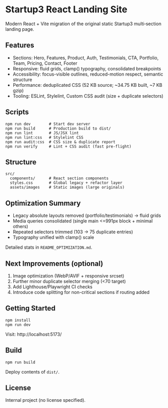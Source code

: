 # Startup3 React Landing Site

Modern React + Vite migration of the original static Startup3 multi‑section landing page.

## Features
- Sections: Hero, Features, Product, Auth, Testimonials, CTA, Portfolio, Team, Pricing, Contact, Footer
- Responsive: fluid grids, clamp() typography, consolidated breakpoints
- Accessibility: focus-visible outlines, reduced-motion respect, semantic structure
- Performance: deduplicated CSS (52 KB source; ~34.75 KB built, ~7 KB gzip)
- Tooling: ESLint, Stylelint, Custom CSS audit (size + duplicate selectors)

## Scripts
```
npm run dev        # Start dev server
npm run build      # Production build to dist/
npm run lint       # JS/JSX lint
npm run lint:css   # Stylelint CSS
npm run audit:css  # CSS size & duplicate report
npm run verify     # Lint + CSS audit (fast pre-flight)
```

## Structure
```
src/
  components/      # React section components
  styles.css       # Global legacy + refactor layer
  assets/images    # Static images (large originals)
```

## Optimization Summary
- Legacy absolute layouts removed (portfolio/testimonials) → fluid grids
- Media queries consolidated (single main <=991px block + minimal others)
- Repeated selectors trimmed (103 → 75 duplicate entries)
- Typography unified with clamp() scale

Detailed stats in `README_OPTIMIZATION.md`.

## Next Improvements (optional)
1. Image optimization (WebP/AVIF + responsive srcset)
2. Further minor duplicate selector merging (<70 target)
3. Add Lighthouse/Playwright CI checks
4. Introduce code splitting for non-critical sections if routing added

## Getting Started
```
npm install
npm run dev
```
Visit: http://localhost:5173/

## Build
```
npm run build
```
Deploy contents of `dist/`.

## License
Internal project (no license specified).
